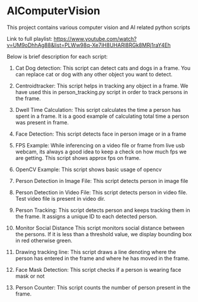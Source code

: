 # AIComputerVision
This project contains various computer vision and AI related python scripts

Link to full playlist: https://www.youtube.com/watch?v=UM9oDhhAg88&list=PLWw98q-Xe7iH8UHARl8RGk8MRj1raY4Eh

Below is brief description for each script:

1. Cat Dog detection:
This script can detect cats and dogs in a frame. You can replace cat or dog with any other object you want to detect.

2. Centroidtracker:
This script helps in tracking any object in a frame. We have used this in person_tracking.py script in order to track persons in the frame.

3. Dwell Time Calculation:
This script calculates the time a person has spent in a frame. It is a good example of calculating total time a person was present in frame.

4. Face Detection:
This script detects face in person image or in a frame

5. FPS Example:
While inferencing on a video file or frame from live usb webcam, its always a good idea to keep a check on how much fps we are getting. This script shows approx fps on frame.

6. OpenCV Example:
This script shows basic usage of opencv

7. Person Detection in Image File:
This script detects person in image file

8. Person Detection in Video File:
This script detects person in video file. Test video file is present in video dir.

9. Person Tracking:
This script detects person and keeps tracking them in the frame. It assigns a unique ID to each detected person.

10. Monitor Social Distance
This script monitors social distance between the persons. If it is less than a threshold value, we display bounding box in red otherwise green.

11. Drawing tracking line:
This script draws a line denoting where the person has entered in the frame and where he has moved in the frame. 

12. Face Mask Detection: 
This script checks if a person is wearing face mask or not

13. Person Counter:
This script counts the number of person present in the frame.

